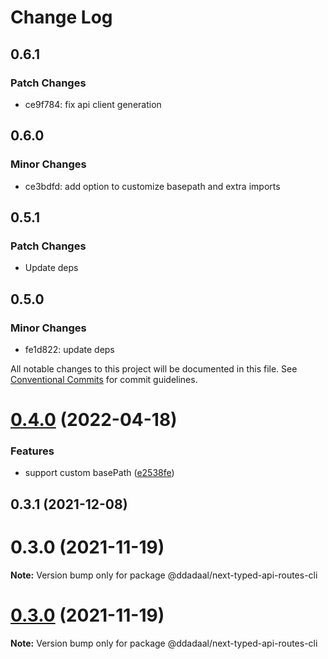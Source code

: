 # Change Log

## 0.6.1

### Patch Changes

- ce9f784: fix api client generation

## 0.6.0

### Minor Changes

- ce3bdfd: add option to customize basepath and extra imports

## 0.5.1

### Patch Changes

- Update deps

## 0.5.0

### Minor Changes

- fe1d822: update deps

All notable changes to this project will be documented in this file.
See [Conventional Commits](https://conventionalcommits.org) for commit guidelines.

# [0.4.0](https://github.com/ddadaal/next-typed-api-routes/compare/@ddadaal/next-typed-api-routes-cli@0.3.1...@ddadaal/next-typed-api-routes-cli@0.4.0) (2022-04-18)

### Features

- support custom basePath ([e2538fe](https://github.com/ddadaal/next-typed-api-routes/commit/e2538feaa7f99d49dc65b8fdc6ce40a952666586))

## 0.3.1 (2021-12-08)

# 0.3.0 (2021-11-19)

**Note:** Version bump only for package @ddadaal/next-typed-api-routes-cli

# [0.3.0](https://github.com/ddadaal/next-typed-api-routes/compare/v0.2.12...v0.3.0) (2021-11-19)

**Note:** Version bump only for package @ddadaal/next-typed-api-routes-cli
